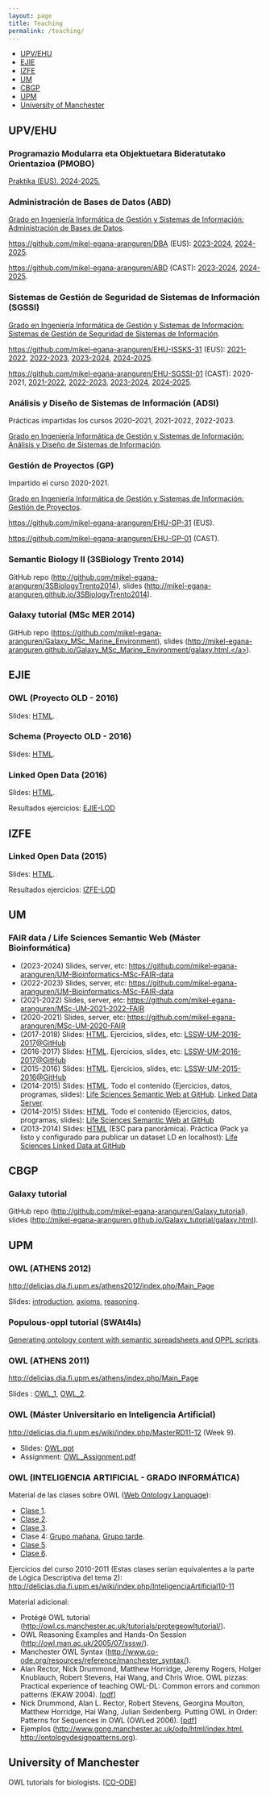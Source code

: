 ```yaml
---
layout: page
title: Teaching
permalink: /teaching/
---
```


<ul>
  <li><a href="#upv-ehu">UPV/EHU</a></li>
  <li><a href="#ejie">EJIE</a></li>
  <li><a href="#izfe">IZFE</a></li>
  <li><a href="#um">UM</a></li>
  <li><a href="#cbgp">CBGP</a></li>
  <li><a href="#cbgp">UPM</a></li>
  <li><a href="#manchester">University of Manchester</a></li>
</ul>

<h2  id="upv-ehu">UPV/EHU</h2>

<h3>Programazio Modularra eta Objektuetara Bideratutako Orientazioa (PMOBO)</h3>

<a href="https://www.ehu.eus/es/web/graduak/grado-ingenieria-informatica-de-gestion-y-sistemas-de-informacion-bizkaia/creditos-y-asignaturas?p_redirect=consultaAsignatura&p_cod_proceso=egr&p_anyo_acad=20240&p_ciclo=X&p_curso=1&p_cod_asignatura=26032">Praktika (EUS). 2024-2025.</a>

<h3>Administración de Bases de Datos (ABD)</h3>

<a href="https://www.ehu.eus/es/web/graduak/grado-ingenieria-informatica-de-gestion-y-sistemas-de-informacion-bizkaia/creditos-y-asignaturas?p_redirect=consultaAsignatura&p_cod_proceso=egr&p_anyo_acad=20230&p_ciclo=X&p_curso=3&p_cod_asignatura=27706">Grado en Ingeniería Informática de Gestión y Sistemas de Información: Administración de Bases de Datos</a>.

<a href="https://github.com/mikel-egana-aranguren/DBA">https://github.com/mikel-egana-aranguren/DBA (EUS)</a>: <a href="https://github.com/mikel-egana-aranguren/DBA/tree/release_23_24_3">2023-2024</a>, <a href="https://github.com/mikel-egana-aranguren/EHU-DBA-31/tree/release_24_25_2">2024-2025</a>.

<a href="https://github.com/mikel-egana-aranguren/ABD">https://github.com/mikel-egana-aranguren/ABD (CAST)</a>:  <a href="https://github.com/mikel-egana-aranguren/ABD/tree/release_23_24_4">2023-2024</a>, <a href="https://github.com/mikel-egana-aranguren/EHU-ABD-01/tree/release_24_25_2">2024-2025</a>.

<h3>Sistemas de Gestión de Seguridad de Sistemas de Información (SGSSI)</h3>

<a href="https://www.ehu.eus/es/web/guest/grado-ingenieria-informatica-de-gestion-y-sistemas-de-informacion-bizkaia/creditos-y-asignaturas-por-curso?p_redirect=consultaAsignatura&p_cod_proceso=egr&p_anyo_acad=20200&p_ciclo=X&p_curso=3&p_cod_asignatura=26025">Grado en Ingeniería Informática de Gestión y Sistemas de Información: Sistemas de Gestión de Seguridad de Sistemas de Información</a>.

<a href="https://github.com/mikel-egana-aranguren/EHU-ISSKS-31">https://github.com/mikel-egana-aranguren/EHU-ISSKS-31 (EUS)</a>: <a href="https://github.com/mikel-egana-aranguren/EHU-ISSKS-31/tree/2021-2022">2021-2022</a>, <a href="https://github.com/mikel-egana-aranguren/EHU-ISSKS-31/tree/2022-2023">2022-2023</a>, <a href="https://github.com/mikel-egana-aranguren/EHU-ISSKS-31/tree/release_23_24_9">2023-2024</a>, <a href="https://github.com/mikel-egana-aranguren/EHU-ISSKS-31/tree/release_24_25_4">2024-2025</a>.

<a href="https://github.com/mikel-egana-aranguren/EHU-SGSSI-01">https://github.com/mikel-egana-aranguren/EHU-SGSSI-01 (CAST)</a>: 2020-2021, <a href="https://github.com/mikel-egana-aranguren/EHU-SGSSI-01/tree/2021-2022">2021-2022</a>, <a href="https://github.com/mikel-egana-aranguren/EHU-SGSSI-01/tree/2022-2023">2022-2023</a>, <a href="https://github.com/mikel-egana-aranguren/EHU-SGSSI-01/tree/release_23_24_10">2023-2024</a>, <a href="https://github.com/mikel-egana-aranguren/EHU-SGSSI-01/tree/release_24_25_4">2024-2025</a>.

<h3>Análisis y Diseño de Sistemas de Información (ADSI)</h3>

Prácticas impartidas los cursos 2020-2021, 2021-2022, 2022-2023.

<a href="https://www.ehu.eus/es/web/guest/grado-ingenieria-informatica-de-gestion-y-sistemas-de-informacion-bizkaia/creditos-y-asignaturas-por-curso?p_redirect=consultaAsignatura&p_cod_proceso=egr&p_anyo_acad=20200&p_ciclo=X&p_curso=3&p_cod_asignatura=27703">Grado en Ingeniería Informática de Gestión y Sistemas de Información: Análisis y Diseño de Sistemas de Información</a>.

<h3>Gestión de Proyectos (GP)</h3>

Impartido el curso 2020-2021.

<a href="https://www.ehu.eus/es/web/guest/grado-ingenieria-informatica-de-gestion-y-sistemas-de-informacion-bizkaia/creditos-y-asignaturas-por-curso?p_redirect=consultaAsignatura&p_cod_proceso=egr&p_anyo_acad=20200&p_ciclo=X&p_curso=3&p_cod_asignatura=27684">Grado en Ingeniería Informática de Gestión y Sistemas de Información: Gestión de Proyectos</a>.

<a href="https://github.com/mikel-egana-aranguren/EHU-GP-31">https://github.com/mikel-egana-aranguren/EHU-GP-31 (EUS)</a>.

<a href="https://github.com/mikel-egana-aranguren/EHU-GP-01">https://github.com/mikel-egana-aranguren/EHU-GP-01 (CAST)</a>.

<h3>Semantic Biology II (3SBiology Trento 2014)</h3>

GitHub repo (<a href="http://github.com/mikel-egana-aranguren/3SBiologyTrento2014">http://github.com/mikel-egana-aranguren/3SBiologyTrento2014</a>), slides (<a href="http://mikel-egana-aranguren.github.io/3SBiologyTrento2014">http://mikel-egana-aranguren.github.io/3SBiologyTrento2014</a>).

<h3>Galaxy tutorial (MSc MER 2014)</h3>

GitHub repo (<a href="https://github.com/mikel-egana-aranguren/Galaxy_MSc_Marine_Environment">https://github.com/mikel-egana-aranguren/Galaxy_MSc_Marine_Environment</a>), slides (<a href="http://mikel-egana-aranguren.github.io/Galaxy_MSc_Marine_Environment/galaxy.html">http://mikel-egana-aranguren.github.io/Galaxy_MSc_Marine_Environment/galaxy.html.</a>).

<h2 id="ejie">EJIE</h2>

<h3>OWL (Proyecto OLD - 2016)</h3>

Slides: <a href="slides-ejie-lod-owl.html">HTML</a>.

<h3>Schema (Proyecto OLD - 2016)</h3>

Slides: <a href="slides-schema-ejie.html">HTML</a>. 

<h3>Linked Open Data (2016)</h3>
Slides: <a href="slides-linked-open-data-ejie.html">HTML</a>.

Resultados ejercicios: <a href="https://github.com/mikel-egana-aranguren/LinkedOpenDataEjie2016">EJIE-LOD</a>

<h2 id="izfe">IZFE</h2>

<h3>Linked Open Data (2015)</h3>
Slides: <a href="slides-linked-open-data.html">HTML</a>.

Resultados ejercicios: <a href="https://github.com/mikel-egana-aranguren/LinkedOpenDataIZFE2015">IZFE-LOD</a>

<h2 id="um">UM</h2>

<h3>FAIR data / Life Sciences Semantic Web (Máster Bioinformática)</h3>

<ul>

<li>(2023-2024) Slides, server, etc: <a href="https://github.com/mikel-egana-aranguren/UM-Bioinformatics-MSc-FAIR-data">https://github.com/mikel-egana-aranguren/UM-Bioinformatics-MSc-FAIR-data</a></li>

<li>(2022-2023) Slides, server, etc: <a href="https://github.com/mikel-egana-aranguren/UM-Bioinformatics-MSc-FAIR-data">https://github.com/mikel-egana-aranguren/UM-Bioinformatics-MSc-FAIR-data</a></li>

<li>(2021-2022) Slides, server, etc: <a href="https://github.com/mikel-egana-aranguren/MSc-UM-2021-2022-FAIR">https://github.com/mikel-egana-aranguren/MSc-UM-2021-2022-FAIR</a></li>

<li>(2020-2021) Slides, server, etc: <a href="https://github.com/mikel-egana-aranguren/MSc-UM-2020-FAIR">https://github.com/mikel-egana-aranguren/MSc-UM-2020-FAIR</a></li>

<li>(2017-2018) Slides: <a href="slides-lssw-um-17-18.html">HTML</a>. Ejercicios, slides, etc: <a href="https://github.com/mikel-egana-aranguren/LSSW-UM-2017-2018">LSSW-UM-2016-2017@GitHub</a></li>

<li>(2016-2017) Slides: <a href="slides-lssw-um-16-17.html">HTML</a>. Ejercicios, slides, etc: <a href="https://github.com/mikel-egana-aranguren/LSSW-UM-2016-2017">LSSW-UM-2016-2017@GitHub</a></li>

<li>(2015-2016) Slides: <a href="slides-lssw-um-15-16.html">HTML</a>. Ejercicios, slides, etc: <a href="https://github.com/mikel-egana-aranguren/LSSW-UM-2015-2016">LSSW-UM-2015-2016@GitHub</a></li>

<li>(2014-2015) Slides: <a href="http://mikel-egana-aranguren.github.io/LSSW-UM-2014-2015/index.html">HTML</a>. Todo el contenido (Ejercicios, datos, programas, slides): <a href="http://github.com/mikel-egana-aranguren/LSSW-UM-2014-2015">Life Sciences Semantic Web at GitHub</a>. <a href="http://github.com/mikel-egana-aranguren/LinkedDataServer">Linked Data Server</a>.</li>

<li>(2014-2015) Slides: <a href="http://mikel-egana-aranguren.github.io/MSc_Bioinformatics_UM_13-14_LSSW/index.html">HTML</a>. Todo el contenido (Ejercicios, datos, programas, slides): <a href="https://github.com/mikel-egana-aranguren/MSc_Bioinformatics_UM_13-14_LSSW">Life Sciences Semantic Web at GitHub</a></li>

<li>(2013-2014) Slides: <a href="//mikel-egana-aranguren.github.io/MSc_Bioinformatics_UM_13-14_LSSW/2012-2013/Clases/UM_Bioinformatics_LD.html#/">HTML</a> (ESC para panorámica). Práctica (Pack ya listo y configurado para publicar un dataset LD en localhost): <a href="http://github.com/mikel-egana-aranguren/LSLD">Life Sciences Linked Data at GitHub</a></li>

</ul>

<h2 id="cbgp">CBGP</h2>

<h3>Galaxy tutorial</h3>

GitHub repo (<a href="http://github.com/mikel-egana-aranguren/Galaxy_tutorial">http://github.com/mikel-egana-aranguren/Galaxy_tutorial</a>), slides (<a href="http://mikel-egana-aranguren.github.io/Galaxy_tutorial/galaxy.html">http://mikel-egana-aranguren.github.io/Galaxy_tutorial/galaxy.html</a>).

<h2 id="cbgp">UPM</h2>

<h3>OWL (ATHENS 2012)</h3>

<a href="http://delicias.dia.fi.upm.es/athens2012/index.php/Main_Page">http://delicias.dia.fi.upm.es/athens2012/index.php/Main_Page</a>

Slides: <a href="owl_introduction.pdf">introduction</a>, <a href="owl_axioms.pdf">axioms</a>, <a href="owl_reasoning.pdf">reasoning</a>.
<h3>Populous-oppl tutorial (SWAt4ls)</h3>
<a href="http://www.swat4ls.org/wp-content/uploads/2012/01/Tutorial_populousswat4lsslidesslideshare-111208081243-phpapp02.ppt">Generating ontology content with semantic spreadsheets and OPPL scripts</a>.

<h3>OWL (ATHENS 2011)</h3>

<a href="http://delicias.dia.fi.upm.es/athens/index.php/Main_Page">http://delicias.dia.fi.upm.es/athens/index.php/Main_Page</a>

Slides : <a href="owl_1.pdf">OWL_1</a>, <a href="owl_2.pdf">OWL_2</a>.
<h3>OWL (Máster Universitario en Inteligencia Artificial)</h3>
<a href="http://delicias.dia.fi.upm.es/wiki/index.php/MasterRD11-12">http://delicias.dia.fi.upm.es/wiki/index.php/MasterRD11-12</a> (Week 9).
<ul>
 	<li>Slides: <a href="owl.ppt">OWL.ppt</a></li>
 	<li>Assignment: <a href="owl_assignment.pdf">OWL_Assignment.pdf</a></li>
</ul>

<h3>OWL (INTELIGENCIA ARTIFICIAL - GRADO INFORMÁTICA)</h3>

Material de las clases sobre OWL (<a href="http://www.w3.org/standards/techs/owl">Web Ontology Language</a>):
<ul>
 	<li><a href="clase_11.ppt">Clase 1</a>.</li>
 	<li><a href="clase_22.ppt">Clase 2</a>.</li>
 	<li><a href="clase_31.ppt">Clase 3</a>.</li>
 	<li>Clase 4: <a href="http://www.megaupload.com/?d=VUM9I7OO">Grupo mañana</a>, <a href="http://www.megaupload.com/?d=1DT17A2E">Grupo tarde</a>.</li>
 	<li><a href="clase_5.ppt">Clase 5</a>.</li>
 	<li><a href="clase_6.ppt">Clase 6</a>.</li>
</ul>
Ejercicios del curso 2010-2011 (Estas clases serían equivalentes a la parte de Lógica Descriptiva del tema 2): <a href="http://delicias.dia.fi.upm.es/wiki/index.php/InteligenciaArtificial10-11">http://delicias.dia.fi.upm.es/wiki/index.php/InteligenciaArtificial10-11</a>

Material adicional:
<ul>
 	<li>Protégé OWL tutorial (<a href="http://owl.cs.manchester.ac.uk/tutorials/protegeowltutorial/">http://owl.cs.manchester.ac.uk/tutorials/protegeowltutorial/</a>).</li>
 	<li>OWL Reasoning Examples and Hands-On Session (<a href="http://owl.man.ac.uk/2005/07/sssw/">http://owl.man.ac.uk/2005/07/sssw/</a>).</li>
 	<li>Manchester OWL Syntax (<a href="http://www.co-ode.org/resources/reference/manchester_syntax/">http://www.co-ode.org/resources/reference/manchester_syntax/</a>).</li>
 	<li>Alan Rector, Nick Drummond, Matthew Horridge, Jeremy Rogers,
Holger Knublauch, Robert Stevens, Hai Wang, and Chris Wroe. OWL pizzas: Practical experience of teaching OWL-DL: Common errors and common patterns (EKAW 2004). [<a href="http://www.co-ode.org/resources/papers/ekaw2004.pdf">pdf</a>]</li>
 	<li>Nick Drummond, Alan L. Rector, Robert Stevens, Georgina Moulton, Matthew Horridge, Hai Wang, Julian Seidenberg. Putting OWL in Order: Patterns for Sequences in OWL (OWLed 2006). [<a href="http://www.co-ode.org/resources/papers/">pdf</a>]</li>
 	<li>Ejemplos (<a href="http://http://www.gong.manchester.ac.uk/odp/html/index.html">http://www.gong.manchester.ac.uk/odp/html/index.html</a>, <a href="http://ontologydesignpatterns.org">http://ontologydesignpatterns.org</a>).</li>
</ul>

<h2 id="manchester">University of Manchester</h2>
OWL tutorials for biologists. [<a href="http://www.co-ode.org/resources/tutorials/bio/">CO-ODE</a>]